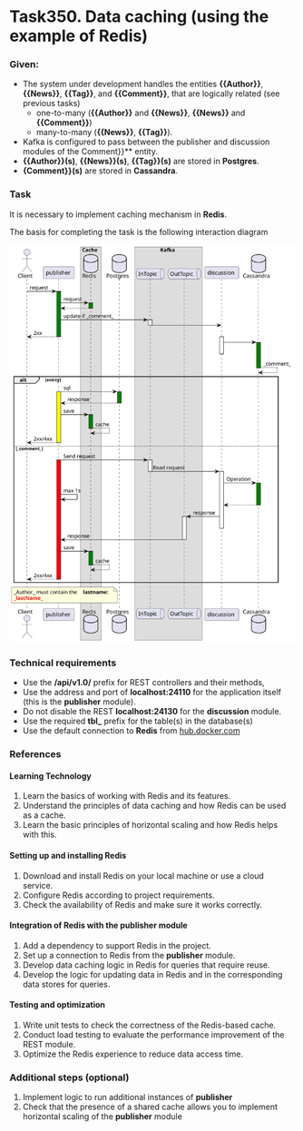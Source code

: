 # Task350. Data caching (using the example of **Redis**)

### Given:

- The system under development handles the entities **{{Author}}**, **{{News}}**, **{{Tag}}**, and **{{Comment}}**,
  that are logically related (see previous tasks)
    - one-to-many (**{{Author}}** and **{{News}}**, **{{News}}** and **{{Comment}}**)
    - many-to-many (**{{News}}**, **{{Tag}}**).
- Kafka is configured to pass between the publisher and discussion modules of the Comment}}** entity.
- **{{Author}}(s)**, **{{News}}(s)**, **{{Tag}}(s)** are stored in **Postgres**.
- **{Comment}}(s)** are stored in **Cassandra**.

### Task

It is necessary to implement
caching mechanism in **Redis**.

The basis for completing the task is the following interaction diagram

![sequence-diagram](media/350.svg)

### Technical requirements

- Use the **/api/v1.0/** prefix for REST controllers and their methods,
- Use the address and port of **localhost:24110** for the application itself (this is the **publisher** module).
- Do not disable the REST **localhost:24130** for the **discussion** module.
- Use the required **tbl_** prefix for the table(s) in the database(s)
- Use the default connection to **Redis** from [hub.docker.com](https://hub.docker.com/_/redis)

### References

#### Learning Technology

1. Learn the basics of working with Redis and its features.
2. Understand the principles of data caching and how Redis can be used as a cache.
3. Learn the basic principles of horizontal scaling and how Redis helps with this.

#### Setting up and installing Redis

1. Download and install Redis on your local machine or use a cloud service.
2. Configure Redis according to project requirements.
3. Check the availability of Redis and make sure it works correctly.

#### Integration of Redis with the **publisher** module

1. Add a dependency to support Redis in the project.
2. Set up a connection to Redis from the **publisher** module.
3. Develop data caching logic in Redis for queries that require reuse.
4. Develop the logic for updating data in Redis and in the corresponding data stores for queries.

#### Testing and optimization

1. Write unit tests to check the correctness of the Redis-based cache.
2. Conduct load testing to evaluate the performance improvement of the REST module.
3. Optimize the Redis experience to reduce data access time.

### Additional steps (optional)

1. Implement logic to run additional instances of **publisher**
2. Check that the presence of a shared cache allows you to implement horizontal scaling of the **publisher** module

